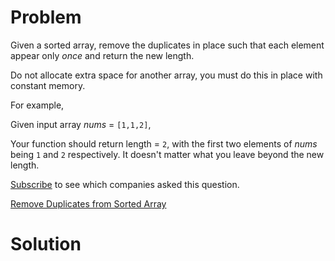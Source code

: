 
# Problem

Given a sorted array, remove the duplicates in place such that each element
appear only _once_ and return the new length.

Do not allocate extra space for another array, you must do this in place with
constant memory.

For example,

Given input array _nums_ = `[1,1,2]`,

Your function should return length = `2`, with the first two elements of
_nums_ being `1` and `2` respectively. It doesn't matter what you leave beyond
the new length.

[Subscribe](/subscribe/) to see which companies asked this question.



[Remove Duplicates from Sorted Array](https://leetcode.com/problems/remove-duplicates-from-sorted-array)

# Solution



